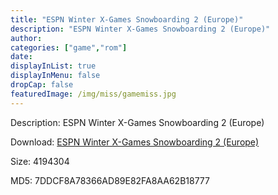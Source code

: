 ```yaml
---
title: "ESPN Winter X-Games Snowboarding 2 (Europe)"
description: "ESPN Winter X-Games Snowboarding 2 (Europe)"
author: 
categories: ["game","rom"]
date: 
displayInList: true
displayInMenu: false
dropCap: false
featuredImage: /img/miss/gamemiss.jpg
---
```


Description: ESPN Winter X-Games Snowboarding 2 (Europe)

Download: <a style="text-decoration:underline;" href="https://mega.nz/#!TOYizADY!koqJhqBzkgjKjQMo28IyOZmJttZCkCRlnPmQBmlRlKE" target = "_blank" rel = "nofollow" > ESPN Winter X-Games Snowboarding 2 (Europe)</a>

Size: 4194304

MD5: 7DDCF8A78366AD89E82FA8AA62B18777

